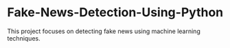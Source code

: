 # Fake-News-Detection-Using-Python
This project focuses on detecting fake news using machine learning techniques. 

